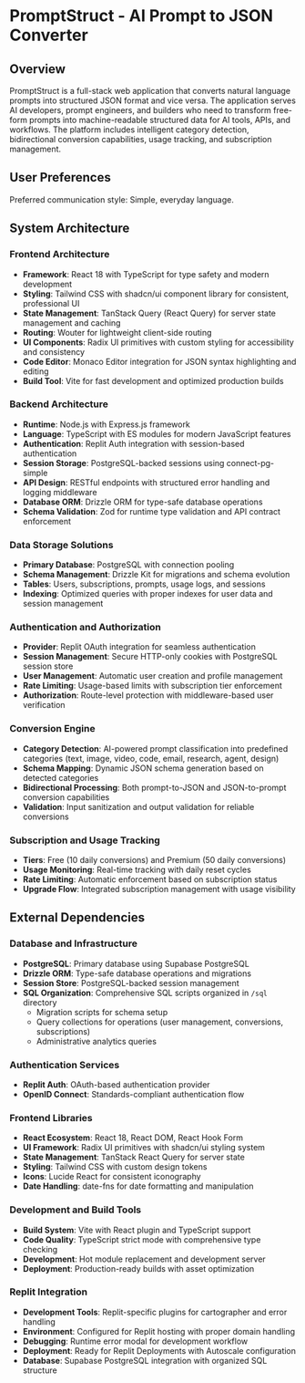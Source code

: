 # PromptStruct - AI Prompt to JSON Converter

## Overview

PromptStruct is a full-stack web application that converts natural language prompts into structured JSON format and vice versa. The application serves AI developers, prompt engineers, and builders who need to transform free-form prompts into machine-readable structured data for AI tools, APIs, and workflows. The platform includes intelligent category detection, bidirectional conversion capabilities, usage tracking, and subscription management.

## User Preferences

Preferred communication style: Simple, everyday language.

## System Architecture

### Frontend Architecture
- **Framework**: React 18 with TypeScript for type safety and modern development
- **Styling**: Tailwind CSS with shadcn/ui component library for consistent, professional UI
- **State Management**: TanStack Query (React Query) for server state management and caching
- **Routing**: Wouter for lightweight client-side routing
- **UI Components**: Radix UI primitives with custom styling for accessibility and consistency
- **Code Editor**: Monaco Editor integration for JSON syntax highlighting and editing
- **Build Tool**: Vite for fast development and optimized production builds

### Backend Architecture
- **Runtime**: Node.js with Express.js framework
- **Language**: TypeScript with ES modules for modern JavaScript features
- **Authentication**: Replit Auth integration with session-based authentication
- **Session Storage**: PostgreSQL-backed sessions using connect-pg-simple
- **API Design**: RESTful endpoints with structured error handling and logging middleware
- **Database ORM**: Drizzle ORM for type-safe database operations
- **Schema Validation**: Zod for runtime type validation and API contract enforcement

### Data Storage Solutions
- **Primary Database**: PostgreSQL with connection pooling
- **Schema Management**: Drizzle Kit for migrations and schema evolution
- **Tables**: Users, subscriptions, prompts, usage logs, and sessions
- **Indexing**: Optimized queries with proper indexes for user data and session management

### Authentication and Authorization
- **Provider**: Replit OAuth integration for seamless authentication
- **Session Management**: Secure HTTP-only cookies with PostgreSQL session store
- **User Management**: Automatic user creation and profile management
- **Rate Limiting**: Usage-based limits with subscription tier enforcement
- **Authorization**: Route-level protection with middleware-based user verification

### Conversion Engine
- **Category Detection**: AI-powered prompt classification into predefined categories (text, image, video, code, email, research, agent, design)
- **Schema Mapping**: Dynamic JSON schema generation based on detected categories
- **Bidirectional Processing**: Both prompt-to-JSON and JSON-to-prompt conversion capabilities
- **Validation**: Input sanitization and output validation for reliable conversions

### Subscription and Usage Tracking
- **Tiers**: Free (10 daily conversions) and Premium (50 daily conversions)
- **Usage Monitoring**: Real-time tracking with daily reset cycles
- **Rate Limiting**: Automatic enforcement based on subscription status
- **Upgrade Flow**: Integrated subscription management with usage visibility

## External Dependencies

### Database and Infrastructure
- **PostgreSQL**: Primary database using Supabase PostgreSQL
- **Drizzle ORM**: Type-safe database operations and migrations
- **Session Store**: PostgreSQL-backed session management
- **SQL Organization**: Comprehensive SQL scripts organized in `/sql` directory
  - Migration scripts for schema setup
  - Query collections for operations (user management, conversions, subscriptions)
  - Administrative analytics queries

### Authentication Services
- **Replit Auth**: OAuth-based authentication provider
- **OpenID Connect**: Standards-compliant authentication flow

### Frontend Libraries
- **React Ecosystem**: React 18, React DOM, React Hook Form
- **UI Framework**: Radix UI primitives with shadcn/ui styling system
- **State Management**: TanStack React Query for server state
- **Styling**: Tailwind CSS with custom design tokens
- **Icons**: Lucide React for consistent iconography
- **Date Handling**: date-fns for date formatting and manipulation

### Development and Build Tools
- **Build System**: Vite with React plugin and TypeScript support
- **Code Quality**: TypeScript strict mode with comprehensive type checking
- **Development**: Hot module replacement and development server
- **Deployment**: Production-ready builds with asset optimization

### Replit Integration
- **Development Tools**: Replit-specific plugins for cartographer and error handling
- **Environment**: Configured for Replit hosting with proper domain handling
- **Debugging**: Runtime error modal for development workflow
- **Deployment**: Ready for Replit Deployments with Autoscale configuration
- **Database**: Supabase PostgreSQL integration with organized SQL structure